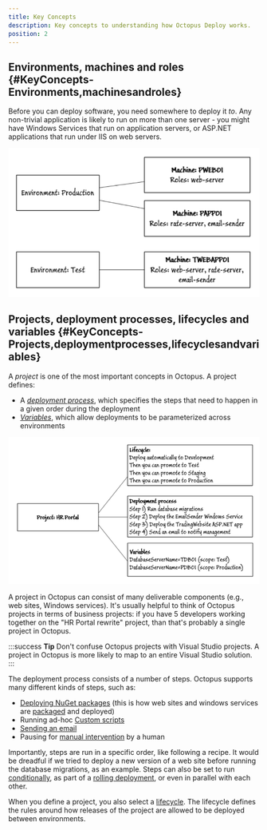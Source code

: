 ```yaml
---
title: Key Concepts
description: Key concepts to understanding how Octopus Deploy works.
position: 2
---
```


## Environments, machines and roles {#KeyConcepts-Environments,machinesandroles}

Before you can deploy software, you need somewhere to deploy it *to*. Any non-trivial application is likely to run on more than one server - you might have Windows Services that run on application servers, or ASP.NET applications that run under IIS on web servers. 


![](/docs/images/3048100/3277804.png "width=500")



## Projects, deployment processes, lifecycles and variables {#KeyConcepts-Projects,deploymentprocesses,lifecyclesandvariables}

A *project* is one of the most important concepts in Octopus. A project defines:

- A *[deployment process](/docs/deploying-applications/index.md)*, which specifies the steps that need to happen in a given order during the deployment
- *[Variables](/docs/deploying-applications/variables/index.md)*, which allow deployments to be parameterized across environments

![](/docs/images/3048100/3277800.png "width=500")

A project in Octopus can consist of many deliverable components (e.g., web sites, Windows services). It's usually helpful to think of Octopus projects in terms of business projects: if you have 5 developers working together on the "HR Portal rewrite" project, than that's probably a single project in Octopus.

:::success
**Tip**
Don't confuse Octopus projects with Visual Studio projects. A project in Octopus is more likely to map to an entire Visual Studio solution.
:::

The deployment process consists of a number of steps. Octopus supports many different kinds of steps, such as:

- [Deploying NuGet packages](/docs/deploying-applications/deploying-packages/index.md) (this is how web sites and windows services are [packaged](/docs/packaging-applications/index.md) and deployed)
- Running ad-hoc [Custom scripts](/docs/deploying-applications/custom-scripts/index.md)
- [Sending an email](/docs/deploying-applications/email-notifications.md)
- Pausing for [manual intervention](/docs/deploying-applications/manual-intervention-and-approvals.md) by a human

Importantly, steps are run in a specific order, like following a recipe. It would be dreadful if we tried to deploy a new version of a web site before running the database migrations, as an example. Steps can also be set to run [conditionally](/docs/deploying-applications/index.md), as part of a [rolling deployment](/docs/patterns/rolling-deployments.md), or even in parallel with each other.

When you define a project, you also select a [lifecycle](/docs/key-concepts/lifecycles.md). The lifecycle defines the rules around how releases of the project are allowed to be deployed between environments.

